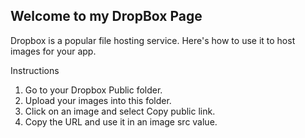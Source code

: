 ## Welcome to my DropBox Page

Dropbox is a popular file hosting service. Here's how to use it to host images for your app.

Instructions
1.  Go to your Dropbox Public folder.
2.  Upload your images into this folder.
3.  Click on an image and select Copy public link.
4.  Copy the URL and use it in an image src value.

